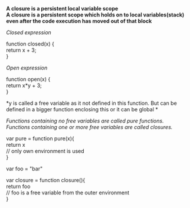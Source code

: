 **A closure is a persistent local variable scope<br>
A closure is a persistent scope which holds on to local variables(stack) even after the code execution has moved out of that block<br>**

*Closed expression*<br>

function closed(x) {<br>
  return x + 3;<br>
}<br>

*Open expression*<br>

function open(x) {<br>
  return x*y + 3;<br>
}<br>

*y is called a free variable as it not defined in this function. But can be defined in a bigger function enclosing this or it can be global *<br>

*Functions containing no free variables are called pure functions.*<br>
*Functions containing one or more free variables are called closures.*<br>

var pure = function pure(x){<br>
  return x <br>
  // only own environment is used<br>
}<br>

var foo = "bar"<br>

var closure = function closure(){<br>
  return foo <br>
  // foo is a free variable from the outer environment<br>
}<br>
